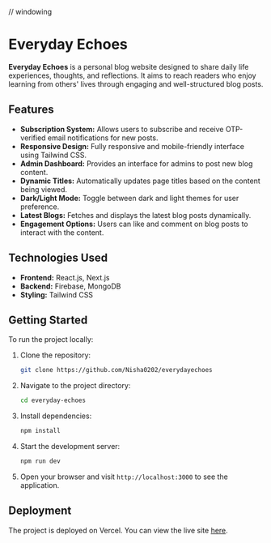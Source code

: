 // windowing

# Everyday Echoes

**Everyday Echoes** is a personal blog website designed to share daily life experiences, thoughts, and reflections. It aims to reach readers who enjoy learning from others' lives through engaging and well-structured blog posts.

## Features

- **Subscription System:** Allows users to subscribe and receive OTP-verified email notifications for new posts.
- **Responsive Design:** Fully responsive and mobile-friendly interface using Tailwind CSS.
- **Admin Dashboard:** Provides an interface for admins to post new blog content.
- **Dynamic Titles:** Automatically updates page titles based on the content being viewed.
- **Dark/Light Mode:** Toggle between dark and light themes for user preference.
- **Latest Blogs:** Fetches and displays the latest blog posts dynamically.
- **Engagement Options:** Users can like and comment on blog posts to interact with the content.

## Technologies Used

- **Frontend:** React.js, Next.js
- **Backend:** Firebase, MongoDB
- **Styling:** Tailwind CSS

## Getting Started

To run the project locally:

1. Clone the repository:
   ```bash
   git clone https://github.com/Nisha0202/everydayechoes
   ```

2. Navigate to the project directory:
   ```bash
   cd everyday-echoes
   ```

3. Install dependencies:
   ```bash
   npm install
   ```

4. Start the development server:
   ```bash
   npm run dev
   ```

5. Open your browser and visit `http://localhost:3000` to see the application.

## Deployment

The project is deployed on Vercel. You can view the live site [here](https://everydayechoes.vercel.app/).

